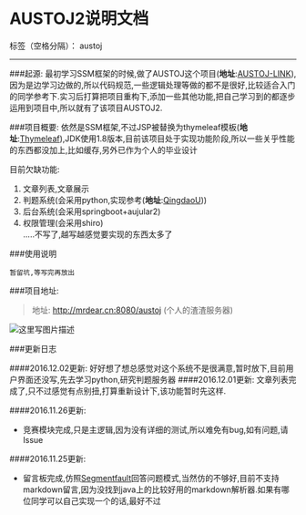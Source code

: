 # AUSTOJ2说明文档

标签（空格分隔）： austoj

---

###起源:
最初学习SSM框架的时候,做了AUSTOJ这个项目(**地址**:[AUSTOJ-LINK][1]),因为是边学习边做的,所以代码规范,一些逻辑处理等做的都不是很好,比较适合入门的同学参考下.实习后打算把项目重构下,添加一些其他功能,把自己学习到的都逐步运用到项目中,所以就有了该项目AUSTOJ2.


###项目概要:
依然是SSM框架,不过JSP被替换为thymeleaf模板(**地址**:[Thymeleaf][2]),JDK使用1.8版本,目前该项目处于实现功能阶段,所以一些关乎性能的东西都没加上,比如缓存,另外已作为个人的毕业设计

目前欠缺功能:
1. 文章列表,文章展示<br>
2. 判题系统(会采用python,实现参考(**地址**:[QingdaoU][3]))<br>
3. 后台系统(会采用springboot+aujular2)<br>
4. 权限管理(会采用shiro)<br>
.....不写了,越写越感觉要实现的东西太多了<br>

###使用说明

    暂留坑,等写完再放出


###项目地址:
> 地址: http://mrdear.cn:8080/austoj  (个人的渣渣服务器)


![这里写图片描述](http://img.blog.csdn.net/20161125092128864)



###更新日志

####2016.12.02更新:
好好想了想总感觉对这个系统不是很满意,暂时放下,目前用户界面还没写,先去学习python,研究判题服务器
####2016.12.01更新:
文章列表完成了,只不过感觉有点别扭,打算重新设计下,该功能暂时先这样.

####2016.11.26更新:
* 竞赛模块完成,只是主逻辑,因为没有详细的测试,所以难免有bug,如有问题,请Issue

####2016.11.25更新:

* 留言板完成,仿照[Segmentfault][4]回答问题模式,当然仿的不够好,目前不支持markdown留言,因为没找到java上的比较好用的markdown解析器.如果有哪位同学可以自己实现一个的话,最好不过


  [1]: https://github.com/nl101531/AUSTOJ
  [2]: https://github.com/thymeleaf/thymeleaf
  [3]: https://github.com/QingdaoU/JudgeServer
  [4]: http://segmentfault.com/
